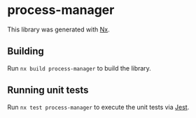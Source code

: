 # process-manager

This library was generated with [Nx](https://nx.dev).

## Building

Run `nx build process-manager` to build the library.

## Running unit tests

Run `nx test process-manager` to execute the unit tests via [Jest](https://jestjs.io).
